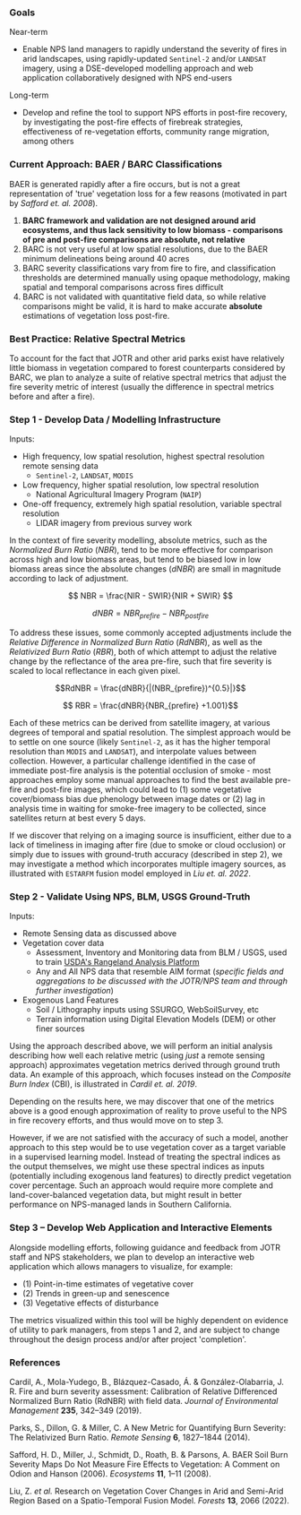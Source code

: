 ### Goals

Near-term
- Enable NPS land managers to rapidly understand the severity of fires in arid landscapes, using rapidly-updated `Sentinel-2` and/or `LANDSAT` imagery, using a DSE-developed modelling approach and web application collaboratively designed with NPS end-users

Long-term
- Develop and refine the tool to support NPS efforts in post-fire recovery, by investigating the post-fire effects of firebreak strategies, effectiveness of re-vegetation efforts, community range migration, among others

### Current Approach: BAER / BARC Classifications

BAER is generated rapidly after a fire occurs, but is not a great representation of 'true' vegetation loss for a few reasons (motivated in part by *Safford et. al. 2008*). 

1) **BARC framework and validation are not designed around arid ecosystems, and thus lack sensitivity to low biomass - comparisons of pre and post-fire comparisons are absolute, not relative**
2) BARC is not very useful at low spatial resolutions, due to the BAER minimum delineations being around 40 acres
3) BARC severity classifications vary from fire to fire, and classification thresholds are determined manually using opaque methodology, making spatial and temporal comparisons across fires difficult
4) BARC is not validated with quantitative field data, so while relative comparisons might be valid, it is hard to make accurate **absolute** estimations of vegetation loss post-fire.

### Best Practice: Relative Spectral Metrics

To account for the fact that JOTR and other arid parks exist have relatively little biomass in vegetation compared to forest counterparts considered by BARC, we plan to analyze a suite of relative spectral metrics that adjust the fire severity metric of interest (usually the difference in spectral metrics before and after a fire).

### Step 1 - Develop Data / Modelling Infrastructure

Inputs:
- High frequency, low spatial resolution, highest spectral resolution remote sensing data
	- `Sentinel-2`, `LANDSAT`, `MODIS`
- Low frequency, higher spatial resolution, low spectral resolution 
	- National Agricultural Imagery Program (`NAIP`)
- One-off frequency, extremely high spatial resolution, variable spectral resolution
	- LIDAR imagery from previous survey work

In the context of fire severity modelling, absolute metrics, such as the *Normalized Burn Ratio* ($NBR$), tend to be more effective for comparison across high and low biomass areas, but tend to be biased low in low biomass areas since the absolute changes ($dNBR$) are small in magnitude according to lack of adjustment. 

$$ NBR = \frac{NIR - SWIR}{NIR + SWIR} $$

$$ dNBR = NBR_{prefire} - NBR_{postfire}$$

To address these issues, some commonly accepted adjustments include the *Relative Difference in Normalized Burn Ratio* ($RdNBR$), as well as the *Relativized Burn Ratio* ($RBR$),  both of which attempt to adjust the relative change by the reflectance of the area pre-fire, such that fire severity is scaled to local reflectance in each given pixel.

$$RdNBR = \frac{dNBR}{|(NBR_{prefire})^{0.5}|}$$

$$ RBR = \frac{dNBR}{NBR_{prefire} +1.001}$$

Each of these metrics can be derived from satellite imagery, at various degrees of temporal and spatial resolution. The simplest approach would be to settle on one source (likely `Sentinel-2`, as it has the higher temporal resolution than `MODIS` and `LANDSAT`), and interpolate values between collection. However, a particular challenge identified in the case of immediate post-fire analysis is the potential occlusion of smoke - most approaches employ some manual approaches to find the best available pre-fire and post-fire images, which could lead to (1) some vegetative cover/biomass bias due phenology between image dates or (2) lag in analysis time in waiting for smoke-free imagery to be collected, since satellites return at best every 5 days. 

If we discover that relying on a imaging source is insufficient, either due to a lack of timeliness in imaging after fire (due to smoke or cloud occlusion) or simply due to issues with ground-truth accuracy (described in step 2), we may investigate a method which incorporates multiple imagery sources, as illustrated with `ESTARFM` fusion model employed in *Liu et. al. 2022*. 
### Step 2 - Validate Using NPS, BLM, USGS Ground-Truth

Inputs:
- Remote Sensing data as discussed above
- Vegetation cover data
	- Assessment, Inventory and Monitoring data from BLM / USGS, used to train [USDA's Rangeland Analysis Platform](https://rangelands.app/)
	- Any and All NPS data that resemble AIM format (*specific fields and aggregations to be discussed with the JOTR/NPS team and through further investigation*)
- Exogenous Land Features
	- Soil / Lithography inputs using SSURGO, WebSoilSurvey, etc
	- Terrain information using Digital Elevation Models (DEM) or other finer sources

Using the approach described above, we will perform an initial analysis describing how well each relative metric (using *just* a remote sensing approach) approximates vegetation metrics derived through ground truth data. An example of this approach, which focuses instead on the *Composite Burn Index* (CBI), is illustrated in *Cardil et. al. 2019*.

Depending on the results here, we may discover that one of the metrics above is a good enough approximation of reality to prove useful to the NPS in fire recovery efforts, and thus would move on to step 3. 

However, if we are not satisfied with the accuracy of such a model, another approach to this step would be to use vegetation cover as a target variable in a supervised learning model. Instead of treating the spectral indices as the output themselves, we might use these spectral indices as inputs (potentially including exogenous land features) to directly predict vegetation cover percentage. Such an approach would require more complete and land-cover-balanced vegetation data, but might result in better performance on NPS-managed lands in Southern California. 

### Step 3 – Develop Web Application and Interactive Elements

Alongside modelling efforts, following guidance and feedback from JOTR staff and NPS stakeholders, we plan to develop an interactive web application which allows managers to visualize, for example:
- (1) Point-in-time estimates of vegetative cover
- (2) Trends in green-up and senescence
- (3) Vegetative effects of disturbance

The metrics visualized within this tool will be highly dependent on evidence of utility to park managers, from steps 1 and 2, and are subject to change throughout the design process and/or after project 'completion'.

### References
Cardil, A., Mola-Yudego, B., Blázquez-Casado, Á. & González-Olabarria, J. R. Fire and burn severity assessment: Calibration of Relative Differenced Normalized Burn Ratio (RdNBR) with field data. _Journal of Environmental Management_ **235**, 342–349 (2019).

Parks, S., Dillon, G. & Miller, C. A New Metric for Quantifying Burn Severity: The Relativized Burn Ratio. _Remote Sensing_ **6**, 1827–1844 (2014).

Safford, H. D., Miller, J., Schmidt, D., Roath, B. & Parsons, A. BAER Soil Burn Severity Maps Do Not Measure Fire Effects to Vegetation: A Comment on Odion and Hanson (2006). _Ecosystems_ **11**, 1–11 (2008).

Liu, Z. _et al._ Research on Vegetation Cover Changes in Arid and Semi-Arid Region Based on a Spatio-Temporal Fusion Model. _Forests_ **13**, 2066 (2022).
